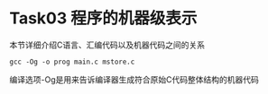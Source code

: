 # Task03 程序的机器级表示
本节详细介绍C语言、汇编代码以及机器代码之间的关系
```shell
gcc -Og -o prog main.c mstore.c
```
编译选项-Og是用来告诉编译器生成符合原始C代码整体结构的机器代码